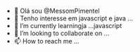 - 👋 Olá sou @MessomPimentel
- 👀 Tenho interesse em javascript e java ...
- 🌱 I’m currently learningja ...javascript
- 💞️ I’m looking to collaborate on ...
- 📫 How to reach me ...

<!---
MessomPimentel/MessomPimentel is a ✨ special ✨ repository because its `README.md` (this file) appears on your GitHub profile.
You can click the Preview link to take a look at your changes.
--->
